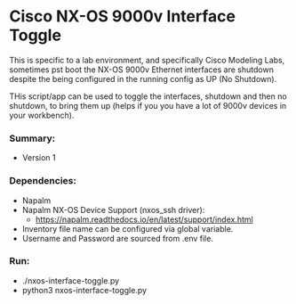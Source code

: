 # Cisco NX-OS 9000v Interface Toggle #

This is specific to a lab environment, and specifically Cisco Modeling Labs, sometimes pst boot the NX-OS 9000v Ethernet
interfaces are shutdown despite the being configured in the running config as UP (No Shutdown).

THis script/app can be used to toggle the interfaces, shutdown and then no shutdown, to bring them up (helps if you
you have a lot of 9000v devices in your workbench).

### Summary: ###

* Version 1

### Dependencies: ###

* Napalm
* Napalm NX-OS Device Support (nxos_ssh driver):
  * https://napalm.readthedocs.io/en/latest/support/index.html
* Inventory file name can be configured via global variable.
* Username and Password are sourced from .env file.

### Run: ###

* ./nxos-interface-toggle.py
* python3 nxos-interface-toggle.py
